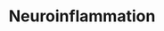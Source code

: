 ---
annotations:
- type: Pathway Ontology
  value: regulatory pathway pertinent to the brain
- type: Pathway Ontology
  value: stress response pathway
authors:
- Annabaya
- Marvin M2
- Egonw
description: Neuroinflammation is inflammation specific to parts of the central nervous
  system. It can be triggered by external or internal factors, such as UV damage,
  inflammatory cytokines and oxidative stress. Stress on the cell leads to activation
  of inflammatory response pathways that involve several transcription factors such
  as AP-1 and NFkB, which will lead to the transcription of several proteins and/or
  cytokines.
last-edited: 2020-09-08
organisms:
- Homo sapiens
redirect_from:
- /index.php/Pathway:WP4919
- /instance/WP4919
schema-jsonld:
- '@context': https://schema.org/
  '@id': https://wikipathways.github.io/pathways/WP4919.html
  '@type': Dataset
  creator:
    '@type': Organization
    name: WikiPathways
  description: Neuroinflammation is inflammation specific to parts of the central
    nervous system. It can be triggered by external or internal factors, such as UV
    damage, inflammatory cytokines and oxidative stress. Stress on the cell leads
    to activation of inflammatory response pathways that involve several transcription
    factors such as AP-1 and NFkB, which will lead to the transcription of several
    proteins and/or cytokines.
  keywords:
  - JNK
  - IκBα
  - NADPH
  - TLR4
  - L-arginine
  - COX2
  - 'NO'
  - Nitrite
  - NADP+
  - O2
  - iNOS
  - p65
  - AKT
  - Nitrate reductase
  - Ca2+
  - JUN
  - p50
  - Nitrate
  - ROS
  - PI3K
  - MTOR
  - COX1
  - H2O
  - L-citrulline
  - TNF-α
  - IL-1B
  - FOS
  - IKKα
  - Calmodulin
  - MAPK14
  license: CC0
  name: Neuroinflammation
seo: CreativeWork
title: Neuroinflammation
wpid: WP4919
---